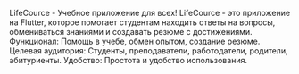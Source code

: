LifeCource - Учебное приложение для всех!
LifeCource - это приложение на Flutter, которое помогает студентам находить ответы на вопросы, обмениваться знаниями и создавать резюме с достижениями.
Функционал: Помощь в учебе, обмен опытом, создание резюме.
Целевая аудитория: Студенты, преподаватели, работодатели, родители, абитуриенты.
Удобство: Простота и удобство использования.
